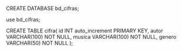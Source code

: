 CREATE DATABASE bd_cifras;

use bd_cifras;

CREATE TABLE cifra(
 	id INT  auto_increment PRIMARY KEY,
  autor VARCHAR(100) NOT NULL,
  musica VARCHAR(100) NOT NULL,
  genero VARCHAR(50) NOT NULL
);

